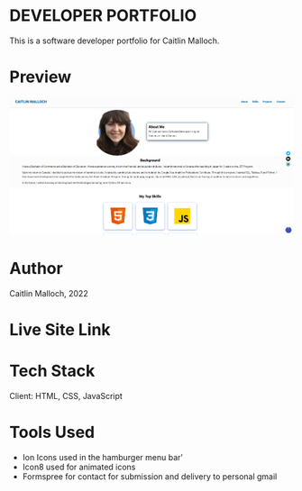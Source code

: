 # DEVELOPER PORTFOLIO

This is a software developer portfolio for Caitlin Malloch.

# Preview

![Preview of Live Site][preview]

[preview]: assets\images\portfolio_live.png

# Author

Caitlin Malloch, 2022

# Live Site Link

# Tech Stack

Client: HTML, CSS, JavaScript

# Tools Used

- Ion Icons used in the hamburger menu bar'
- Icon8 used for animated icons
- Formspree for contact for submission and delivery to personal gmail
